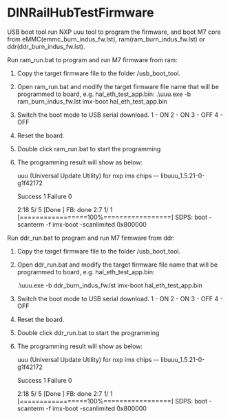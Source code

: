 # DINRailHubTestFirmware
USB boot tool run NXP uuu tool to program the firmware, and boot M7 core from eMMC(emmc_burn_indus_fw.lst), ram(ram_burn_indus_fw.lst) or ddr(ddr_burn_indus_fw.lst).

Run ram_run.bat to program and run M7 firmware from ram:
1. Copy the target firmware file to the folder /usb_boot_tool.
2. Open ram_run.bat and modify the target firmware file name that will be programmed to board, e.g. hal_eth_test_app.bin:
   .\uuu.exe -b ram_burn_indus_fw.lst imx-boot hal_eth_test_app.bin

3. Switch the boot mode to USB serial download.
  1 - ON
  2 - ON
  3 - OFF
  4 - OFF
4. Reset the board.
5. Double click ram_run.bat to start the programming
6. The programming result will show as below:

   uuu (Universal Update Utility) for nxp imx chips -- libuuu_1.5.21-0-g1f42172
   
   Success 1    Failure 0
   
   2:18     5/ 5 [Done                                  ] FB: done
   2:7      1/ 1 [=================100%=================] SDPS: boot -scanterm -f imx-boot -scanlimited 0x800000

Run ddr_run.bat to program and run M7 firmware from ddr:
1. Copy the target firmware file to the folder /usb_boot_tool.
2. Open ddr_run.bat and modify the target firmware file name that will be programmed to board, e.g. hal_eth_test_app.bin:
  
   .\uuu.exe -b ddr_burn_indus_fw.lst imx-boot hal_eth_test_app.bin

3. Switch the boot mode to USB serial download.
  1 - ON
  2 - ON
  3 - OFF
  4 - OFF
4. Reset the board.
5. Double click ddr_run.bat to start the programming
6. The programming result will show as below:

   uuu (Universal Update Utility) for nxp imx chips -- libuuu_1.5.21-0-g1f42172
   
   Success 1    Failure 0
   
   2:18     5/ 5 [Done                                  ] FB: done
   2:7      1/ 1 [=================100%=================] SDPS: boot -scanterm -f imx-boot -scanlimited 0x800000
